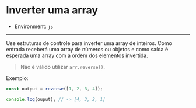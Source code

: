 # Inverter uma array

* Environment: `js`

***

Use estruturas de controle para inverter uma array de inteiros. Como entrada receberá uma array de números ou objetos e como saída é esperada uma array com a ordem dos elementos invertida.

> Não é válido utilizar `arr.reverse()`.

Exemplo:

```javascript
const output = reverse([1, 2, 3, 4]);

console.log(ouput); // -> [4, 3, 2, 1]
```
